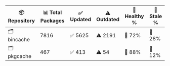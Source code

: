| 📦 Repository | 📊 Total Packages | ✅ Updated | ⚠️ Outdated | 💚 Healthy % | 🔴 Stale % |
|---------------|-------------------|------------|-------------|-------------|------------|
| 🗂️ bincache | 7816 | ✅ 5625 | ⚠️ 2191 | 💚 72% | 🔴 28% |
| 🗂️ pkgcache | 467 | ✅ 413 | ⚠️ 54 | 💚 88% | 🔴 12% |
